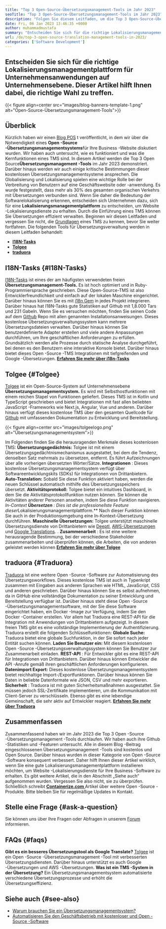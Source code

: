 ```yaml
---
title: "Top 3 Open-Source-Übersetzungsmanagement-Tools im Jahr 2023" 
seoTitle: "Top 3 Open-Source-Übersetzungsmanagement-Tools im Jahr 2023" 
description: "Folgen Sie diesem Leitfaden, um die Top 3 Open-Source-Übersetzungsmanagement-Tools im Jahr 2023 zu erkunden. Alle 3 TMs sind kostenlos und bieten umfangreiche Funktionen für die Verwaltung von Lokalisierungen." 
date: Fri, 06 Jan 2023 13:46:35 +0000
author: muhammadmustafa
summary: "Entscheiden Sie sich für die richtige Lokalisierungsmanagementplattform für Unternehmensanwendungen auf Klein- bis Unternehmensebene. Dieser Artikel hilft Ihnen dabei, die richtige Wahl zu treffen." 
url: /de/top-3-open-source-translation-management-tools-in-2023/
categories: ['Software Development']
---
```


## Entscheiden Sie sich für die richtige Lokalisierungsmanagementplattform für Unternehmensanwendungen auf Unternehmensebene. Dieser Artikel hilft Ihnen dabei, die richtige Wahl zu treffen.

{{< figure align=center src="images/blog-banners-template-1.png" alt="Open-Source-Übersetzungsmanagement-Tools">}}


## Überblick
Kürzlich haben wir einen [Blog POS][1] t veröffentlicht, in dem wir über die Notwendigkeit eines **Open -Source -Übersetzungsmanagementsystems**für Ihre Business -Website diskutiert wurden. Wir haben auch untersucht, wie es funktioniert und was die Kernfunktionen eines TMS sind. In diesem Artikel werden die Top 3 Open Source**Übersetzungsmanagement -Tools** im Jahr 2023 demonstriert. Darüber hinaus werden wir auch einige kritische Bestimmungen dieser kostenlosen Übersetzungsmanagementsysteme ansprechen.
Die Globalisierung und Lokalisierung spielen eine wichtige Rolle bei der Verbreitung von Benutzern auf eine Geschäftswebsite oder -anwendung. Es wurde festgestellt, dass mehr als 30% des gesamten organischen Verkehrs mit Übersetzungen verbunden sind. Wenn Sie daher die Bedeutung der Softwarelokalisierung erkennen, entscheiden sich Unternehmen dazu, sich für eine **Lokalisierungsmanagementplattform** zu entscheiden, um Website -Lokalisierungsdienste zu erhalten. Durch die Einführung eines TMS können Sie Übersetzungen effizient verwalten. Beginnen wir diesen Leitfaden und vergessen Sie nicht, die [Grundlagen][1] eines TMS zu kennen, bevor Sie weiter fortfahren.
Die folgenden Tools für Übersetzungsverwaltung werden in diesem Leitfaden behandelt:
* [ **I18N-Tasks** ][2]
* [ **Tolgee** ][3]
* **[traduora][4]** 

## I18N-Tasks {#I18N-Tasks}

[I18N-Tasks][5] ist eines der am häufigsten verwendeten freien **Übersetzungsmanagement-Tools.** Es ist hoch optimiert und in Ruby-Programmiersprache geschrieben. Diese Open-Source-TMS ist also Entwicklerfreundlichkeit und einfach auf der lokalen Maschine eingerichtet. Darüber hinaus können Sie es mit [i18n Gem][6] in jedes Projekt integrieren. Darüber hinaus hat I18N-Tasks gute Statistiken auf Github mit 1,8.000 Tars und 231 Gabeln.
Wenn Sie es versuchen möchten, finden Sie seinen Code auf dem [Github][7] Repo mit allen genannten Installationsanweisungen. Dieses kostenlose Übersetzungsverwaltungssystem kann mehrere Übersetzungsdateien verwalten. Darüber hinaus können Sie benutzerdefinierte Adapter erstellen und viele andere Anpassungen durchführen, um Ihre geschäftlichen Anforderungen zu erfüllen. Grundsätzlich werden alle Prozesse durch statische Analyse durchgeführt, bei denen es den Benutzern eine interaktive Konsole bietet. Darüber hinaus bietet dieses Open -Source -TMS Integrationen mit tiefgreifenden und Google -Übersetzungen.
**[Erfahren Sie mehr über i18n-Tasks][5]**

## **Tolgee**  {#Tolgee}

[Tolgee][8] ist ein Open-Source-System auf Unternehmensebene **Übersetzungsmanagementsystem.** Es wird mit Selbsthostfunktionen mit einem reichen Stapel von Funktionen geliefert. Dieses TMS ist in Kotlin und TypeScript geschrieben und bietet Integrationen mit fast allen beliebten JavaScript -Frameworks wie Next.js, Angular, Vue und anderen. Darüber hinaus verfügt dieses kostenlose TMS über den gesamten Quellcode für [Github][9] mit umfassenden Dokumentation zu Entwicklung und Bereitstellung.

{{< figure align=center src="images/tolgeelogo.png" alt="Übersetzungsmanagementsystem">}}

Im Folgenden finden Sie die herausragenden Merkmale dieses kostenlosen TMS:
**Übersetzungsgedächtnis:**  Tolgee ist mit einem Übersetzungsgedächtnismechanismus ausgestattet, bei dem die Tendenz, denselben Satz mehrmals zu übersetzen, entfernt. Es führt Aufzeichnungen über alle vorherigen übersetzten Wörter/Sätze.
**Integrationen** : Dieses kostenlose Übersetzungsmanagementsystem verfügt über Softwareentwicklungskits (SDKs) für Integrationen von Drittanbietern.
**Auto-Translation:**  Sobald Sie diese Funktion aktiviert haben, werden die neuen Schlüssel automatisch mithilfe des Übersetzungsspeichers übersetzt.
**Aktivitätsprotokoll:**  Tolgee bietet ein intuitives Dashboard, in dem Sie die Aktivitätsprotokollfunktion nutzen können. Sie können die Aktivitäten anderer Personen ansehen, indem Sie diese Funktion navigieren.
**In-Context* ***Übersetzen** : Dies ist die professionellste Feature dieser**Lokalisierungsmanagementplattform.** Nach dieser Funktion können Sie auch in der Produktionsumgebung eine In-Kontext-Übersetzung durchführen.
**Maschinelle Übersetzungen:**  Tolgee unterstützt maschinelle Übersetzungsdienste von Drittanbietern wie [Deeptl][10], [AWS-Übersetzungen][11] und [Google Translations][12].
. **Zusammenarbeit** : Es ist eine weitere herausragende Bestimmung, bei der verschiedene Stakeholder zusammenarbeiten und überprüfen können, die Arbeiten, die von anderen geleistet werden können
[ **Erfahren Sie mehr über Tolgee** ][8]

## **traduora** {#Traduora}

[Traduora][13] ist eine weitere Open -Source -Software zur Automatisierung des Übersetzungsworkflows. Dieses kostenlose TMS ist auch in Typenkript zusammen mit Eingaben aus anderen Sprachen wie HTML, JavaScript, CSS und anderen geschrieben. Darüber hinaus können Sie es selbst aufnehmen, da in GitHub eine vollständige Dokumentation zu seiner Entwicklung und Bereitstellung verfügbar ist. Darüber hinaus steht diese Open -Source -Übersetzungsmanagementsoftware, mit der Sie diese Software eingerichtet haben, ein Docker -Image zur Verfügung, indem Sie den Docker -Container erstellen.
Vor allem hat Traduora eine REST-API für die Integration mit Anwendungen von Drittanbietern aufgezeigt. In diesem freien TMS gibt es eine vollständige Implementierung der Authentifizierung.
Traduora erstellt die folgenden Schlüsselfunktionen:
**Globale Suche:**  Traduora bietet eine globale Suchfunktion, in der Sie sofort nach jeder Entität suchen können.
**Laden Sie Benutzer ein:**  Mit diesem kostenlosen Open -Source -Übersetzungsverwaltungssystem können Sie Benutzer zur Zusammenarbeit einladen.
**REST-API** : Für Entwickler gibt es eine REST-API für Integrationen von Drittanbietern. Darüber hinaus können Entwickler die API -Anrufe gemäß ihren geschäftlichen Anforderungen konfigurieren.
**Datenimport Export:**  Dieses kostenlose Übersetzungsmanagementsystem bietet reichhaltige Import-/Exportfunktionen. Darüber hinaus können Sie Daten in beliebte Datenformate wie JSON, CSV und mehr exportieren.
**Sicherheit** : Traduora ist mit guten Sicherheitsmaßnahmen ausgestattet. Sie müssen jedoch SSL-Zertifikate implementieren, um die Kommunikation mit Client-Server zu verschlüsseln.
Ebenso gibt es eine lebendige Gemeinschaft, die sehr aktiv auf Entwickler reagiert.
**[Erfahren Sie mehr über Traduora][13]**

## Zusammenfassen
Zusammenfassend haben wir im Jahr 2023 die Top 3 Open -Source -Übersetzungsmanagement -Tools durchlaufen. Wir haben auch ihre Github -Statistiken und -Featuren untersucht. Alle in diesem Blog -Beitrag eingeschlossenen Übersetzungsmanagement -Tools sind kostenlos und Open Source. Darüber hinaus wurden in dieser Kategorie von Open -Source -Software konsequent verbessert. Daher hilft Ihnen dieser Artikel wirklich, wenn Sie eine gute Lokalisierungsmanagementplattform installieren möchten, um Website -Lokalisierungsdienste für Ihre Business -Software zu erhalten. Es gibt weitere Artikel, die in den Abschnitt „Siehe auch“ aufgenommen wurden. Vergessen Sie also nicht, sie zu überprüfen.
Schließlich schreibt [ **Containerize.com** ][14] Artikel über weitere Open -Source -Produkte. Bitte bleiben Sie für regelmäßige Updates in Kontakt.

## Stelle eine Frage {#ask-a-question}

Sie können uns über Ihre Fragen oder Abfragen in unserem [Forum][15] informieren.

## FAQs {#faqs}

**Gibt es ein besseres Übersetzungstool als Google Translate?** 
[Tolgee][8] ist ein Open -Source -Übersetzungsmanagement -Tool mit verbesserten Übersetzungsdiensten. Darüber hinaus unterstützt es auch Google -Übersetzungen und AWS -Übersetzungen.
**Was ist ein TMS -System in der Übersetzung?** 
Ein Übersetzungsmanagementsystem automatisierte verschiedene Übersetzungsprozesse und erhöht die Übersetzungseffizienz.

## Siehe auch {#see-also}

  * [Warum brauchen Sie ein Übersetzungsmanagementsystem?][1]
  * [Automatisieren Sie den Geschäftsbetrieb mit kostenloser und Open -Source -Software][16]



[1]: https://blog.containerize.com/software-development/why-do-you-need-a-translation-management-system/
[2]: #i18n-tasks
[3]: #Tolgee
[4]: #Traduora
[5]: https://glebm.github.io/i18n-tasks/
[6]: https://github.com/svenfuchs/i18n
[7]: https://github.com/glebm/i18n-tasks
[8]: https://tolgee.io/
[9]: https://github.com/tolgee/tolgee-platform
[10]: https://www.deepl.com/en/translator
[11]: https://aws.amazon.com/translate/
[12]: https://translate.google.com/
[13]: https://traduora.co/
[14]: https://www.containerize.com/
[15]: https://forum.containerize.com/
[16]: https://blog.containerize.com/blogging/automate-business-operations-using-open-source-software/

